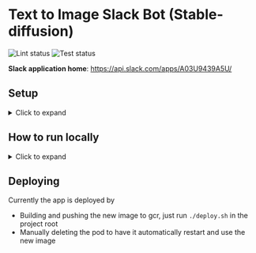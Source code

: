 # Text to Image Slack Bot (Stable-diffusion)

![Lint status](https://github.com/johnPertoft/text-to-image-slack-bot/actions/workflows/lint.yaml/badge.svg?branch=main)
![Test status](https://github.com/johnPertoft/text-to-image-slack-bot//actions/workflows/test.yaml/badge.svg?branch=main)

**Slack application home**: https://api.slack.com/apps/A03U9439A5U/

## Setup
<details>
<summary>Click to expand</summary>

### Local environment secrets
Put secrets in `.envrc`, they will be automatically loaded by `direnv`.

### Create secrets
```bash
gcloud secrets create john-test-slack-bot-token
gcloud secrets create john-test-slack-signing-secret
```

### Update secret versions
```bash
echo -n $SLACK_BOT_TOKEN | gcloud secrets versions add john-test-slack-bot-token --data-file=-
echo -n $SLACK_SIGNING_SECRET | gcloud secrets versions add john-test-slack-signing-secret --data-file=-
```

### Allow default service account to access secrets
```bash
gcloud secrets add-iam-policy-binding john-test-slack-bot-token \
   --role roles/secretmanager.secretAccessor \
   --member serviceAccount:153639231195-compute@developer.gserviceaccount.com

gcloud secrets add-iam-policy-binding john-test-slack-signing-secret \
   --role roles/secretmanager.secretAccessor \
   --member serviceAccount:153639231195-compute@developer.gserviceaccount.com
```

</details>

## How to run locally
<details>
<summary>Click to expand</summary>

1. ```bash
   python -m src.app
   ```
2. ```bash
   # ngrok config add-authtoken <token>

   ngrok http 3000
   ```
3. Update request url for event subscription: https://api.slack.com/apps/A03U9439A5U/event-subscriptions?

</details>

## Deploying
Currently the app is deployed by
- Building and pushing the new image to gcr, just run `./deploy.sh` in the project root
- Manually deleting the pod to have it automatically restart and use the new image
